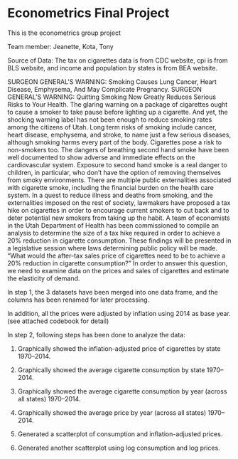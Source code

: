 # Econometrics Final Project
This is the econometrics group project

Team member: Jeanette, Kota, Tony

Source of Data:
The tax on cigarettes data is from CDC website, cpi is from BLS website, and income and population by states is from BEA website.

SURGEON GENERAL'S WARNING: Smoking Causes Lung Cancer, Heart Disease, Emphysema, And May Complicate Pregnancy. SURGEON GENERAL'S WARNING: Quitting Smoking Now Greatly Reduces Serious Risks to Your Health.
The glaring warning on a package of cigarettes ought to cause a smoker to take pause before lighting up a cigarette.  And yet, the shocking warning label has not been enough to reduce smoking rates among the citizens of Utah.  Long term risks of smoking include cancer, heart disease, emphysema, and stroke, to name just a few serious diseases, although smoking harms every part of the body.  Cigarettes pose a  risk to non-smokers too.  The dangers of breathing second hand smoke have been well documented to show adverse and immediate effects on the cardiovascular system.  Exposure to second hand smoke is a real danger to children, in particular, who don’t have the option of removing themselves from smoky environments.  There are multiple public externalities associated with cigarette smoke, including the financial burden on the health care system.  In a quest to reduce illness and deaths from smoking, and the externalities imposed on the rest of society, lawmakers have proposed a tax hike on cigarettes in order to encourage current smokers to cut back and to deter potential new smokers from taking up the habit.  A team of economists in the Utah Department of Health has been commissioned to compile an analysis to determine the size of a tax hike required in order to achieve a 20% reduction in cigarette consumption.  These findings will be presented in a legislative session where laws determining public policy will be made.  
 “What would the after-tax sales price of cigarettes need to be to achieve a 20% reduction in cigarette consumption?”  In order to answer this question, we need to examine data on the prices and sales of cigarettes and estimate the elasticity of demand. 

In step 1, the 3 datasets have been merged into one data frame, and the columns has been renamed for later processing.

In addition, all the prices were adjusted by inflation using 2014 as base year.
(see attached codebook for detail)

In step 2, following steps has been done to analyze the data:

1. Graphically showed the inflation-adjusted price of cigarettes by state 1970–2014.

2. Graphically showed the average cigarette consumption by state 1970–2014.

3. Graphically showed the average cigarette consumption by year (across all states) 1970–2014.

4. Graphically showed the average price by year (across all states) 1970–2014.

5. Generated a scatterplot of consumption and inflation-adjusted prices.

6. Generated another scatterplot using log consumption and log prices.
